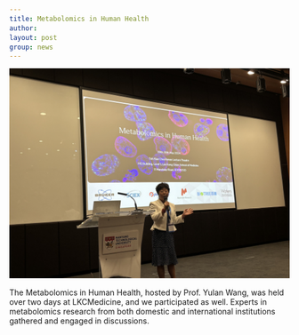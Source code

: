 ```yaml
---
title: Metabolomics in Human Health
author: 
layout: post
group: news
---
```

 <img src="/static/img/news/IMG_3159.jpeg"  class="img-fluid">

The Metabolomics in Human Health, hosted by Prof. Yulan Wang, was held over two days at LKCMedicine, and we participated as well. Experts in metabolomics research from both domestic and international institutions gathered and engaged in discussions.